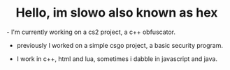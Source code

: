 <h1 align="center">Hello, im slowo also known as hex</h1>
- I'm currently working on a cs2 project, a c++ obfuscator.

-  previously I worked on a simple csgo project, a basic security program.

- I work in c++, html and lua, sometimes i dabble in javascript and java.


<p align="left">
</p>
